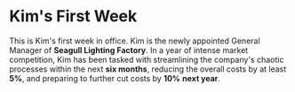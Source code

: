 # Kim's First Week
This is Kim's first week in office. Kim is the newly appointed General Manager of **Seagull Lighting Factory**. In a year of intense market competition, Kim has been tasked with streamlining the company's chaotic processes within the next **six months**, reducing the overall costs by at least **5%**, and preparing to further cut costs by **10%** **next year**.

